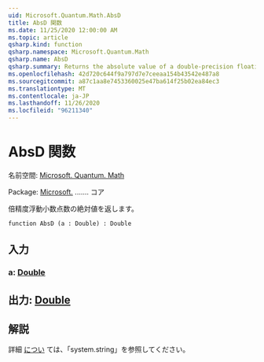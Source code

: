 ```yaml
---
uid: Microsoft.Quantum.Math.AbsD
title: AbsD 関数
ms.date: 11/25/2020 12:00:00 AM
ms.topic: article
qsharp.kind: function
qsharp.namespace: Microsoft.Quantum.Math
qsharp.name: AbsD
qsharp.summary: Returns the absolute value of a double-precision floating-point number.
ms.openlocfilehash: 42d720c644f9a797d7e7ceeaa154b43542e487a8
ms.sourcegitcommit: a87c1aa8e7453360025e47ba614f25b02ea84ec3
ms.translationtype: MT
ms.contentlocale: ja-JP
ms.lasthandoff: 11/26/2020
ms.locfileid: "96211340"
---
```

# <a name="absd-function"></a>AbsD 関数

名前空間: [Microsoft. Quantum. Math](xref:Microsoft.Quantum.Math)

Package: [Microsoft.](https://nuget.org/packages/Microsoft.Quantum.QSharp.Core) ....... コア


倍精度浮動小数点数の絶対値を返します。

```qsharp
function AbsD (a : Double) : Double
```


## <a name="input"></a>入力

### <a name="a--double"></a>a: [Double](xref:microsoft.quantum.lang-ref.double)





## <a name="output--double"></a>出力: [Double](xref:microsoft.quantum.lang-ref.double)



## <a name="remarks"></a>解説

詳細 [につい](https://docs.microsoft.com/dotnet/api/system.math.abs) ては、「system.string」を参照してください。